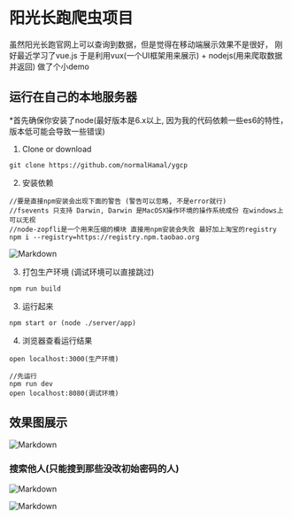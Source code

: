 # 阳光长跑爬虫项目

虽然阳光长跑官网上可以查询到数据，但是觉得在移动端展示效果不是很好， 刚好最近学习了vue.js
于是利用vux(一个UI框架用来展示) + nodejs(用来爬取数据并返回) 做了个小demo

## 运行在自己的本地服务器

*首先确保你安装了node(最好版本是6.x以上, 因为我的代码依赖一些es6的特性，版本低可能会导致一些错误)

1. Clone or download
```
git clone https://github.com/normalHamal/ygcp
```
2. 安装依赖
```
//要是直接npm安装会出现下面的警告 (警告可以忽略, 不是error就行)
//fsevents 只支持 Darwin, Darwin 是MacOSX操作环境的操作系统成份 在windows上可以无视
//node-zopfli是一个用来压缩的模块 直接用npm安装会失败 最好加上淘宝的registry
npm i --registry=https://registry.npm.taobao.org
```
![Markdown](http://omsiv11v3.bkt.clouddn.com/error.PNG)

3. 打包生产环境 (调试环境可以直接跳过)
```
npm run build
```
3. 运行起来
```
npm start or (node ./server/app)
```
4. 浏览器查看运行结果
```
open localhost:3000(生产环境)

//先运行
npm run dev
open localhost:8080(调试环境)
```
## 效果图展示

![Markdown](http://omsiv11v3.bkt.clouddn.com/O9%60KTIFNGI%5B%5DJW4PWR4%28%60FS.png)

### 搜索他人(只能搜到那些没改初始密码的人) <br>
![Markdown](http://omsiv11v3.bkt.clouddn.com/G4ZG$LU2M9F4DO6J%5B%60EPGDE.png)

![Markdown](http://omsiv11v3.bkt.clouddn.com/Z6%7D62~0@J%29L%28%5BIT%600C2%5DLQN.png)
